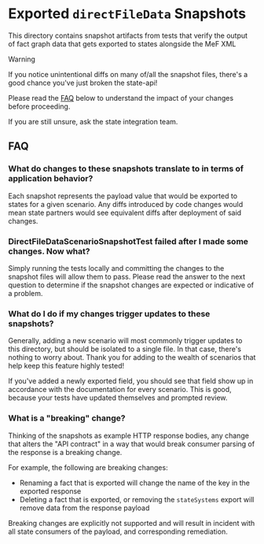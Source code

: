 # Exported `directFileData` Snapshots

This directory contains snapshot artifacts from tests that verify the output of fact graph data that gets exported to states alongside the MeF XML

> [!WARNING]
> If you notice unintentional diffs on many of/all the snapshot files, there's a good chance you've just broken the state-api!
> 
> Please read the [FAQ](#faq) below to understand the impact of your changes before proceeding.
> 
> If you are still unsure, ask the state integration team.

## FAQ

### What do changes to these snapshots translate to in terms of application behavior?

Each snapshot represents the payload value that would be exported to states for a given scenario. Any diffs introduced
by code changes would mean state partners would see equivalent diffs after deployment of said changes.

### DirectFileDataScenarioSnapshotTest failed after I made some changes. Now what?

Simply running the tests locally and committing the changes to the snapshot files will allow them to pass.
Please read the answer to the next question to determine if the snapshot changes are expected or indicative of a problem.

### What do I do if my changes trigger updates to these snapshots?

Generally, adding a new scenario will most commonly trigger updates to this directory, but should be isolated to a single file.
In that case, there's nothing to worry about. Thank you for adding to the wealth of scenarios that help keep this feature highly tested!

If you've added a newly exported field, you should see that field show up in accordance with the documentation for every scenario.
This is good, because your tests have updated themselves and prompted review.

### What is a "breaking" change?

Thinking of the snapshots as example HTTP response bodies, any change that alters the "API contract" in a way that would
break consumer parsing of the response is a breaking change.

For example, the following are breaking changes:
* Renaming a fact that is exported will change the name of the key in the exported response 
* Deleting a fact that is exported, or removing the `stateSystems` export will remove data from the response payload

Breaking changes are explicitly not supported and will result in incident with all state consumers of the payload,
and corresponding remediation.
